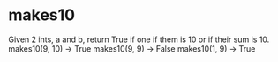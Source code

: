# makes10
 Given 2 ints, a and b, return True if one if them is 10 or if their sum is 10.   makes10(9, 10) → True makes10(9, 9) → False makes10(1, 9) → True
